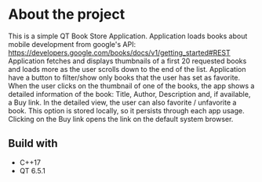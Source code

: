 # About the project

This is a simple QT Book Store Application.
Application loads books about mobile development from google's API:
https://developers.google.com/books/docs/v1/getting_started#REST
Application fetches and displays thumbnails of a first 20 requested books and loads more as the user scrolls down to the end of the list.
Application have a button to filter/show only books that the user has set as favorite.
When the user clicks on the thumbnail of one of the books, the app shows a detailed information of the book: Title, Author, Description and, if available, a Buy link.
In the detailed view, the user can also favorite / unfavorite a book. This option is stored locally, so it persists through each app usage.
Clicking on the Buy link opens the link on the default system browser.

## Build with

- C++17
- QT 6.5.1
